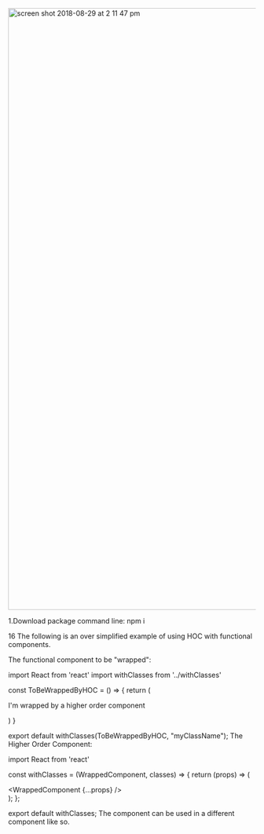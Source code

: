 <img width="1226" alt="screen shot 2018-08-29 at 2 11 47 pm" src="https://user-images.githubusercontent.com/4441991/44815864-8aaefa00-ab95-11e8-9557-4936f26f9ca0.png">

1.Download package
 command line: npm i


16
The following is an over simplified example of using HOC with functional components.

The functional component to be "wrapped":

import React from 'react'
import withClasses from '../withClasses'

const ToBeWrappedByHOC = () => {
return (
    <div>
        <p>I'm wrapped by a higher order component</p>
    </div>
       )
}

export default withClasses(ToBeWrappedByHOC, "myClassName");
The Higher Order Component:

import React from 'react'


const withClasses = (WrappedComponent, classes) => {
return (props) => (
    <div className={classes}>
        <WrappedComponent {...props} />
    </div>
       );
};

export default withClasses;
The component can be used in a different component like so.

<ToBeWrappedByHOC/>
